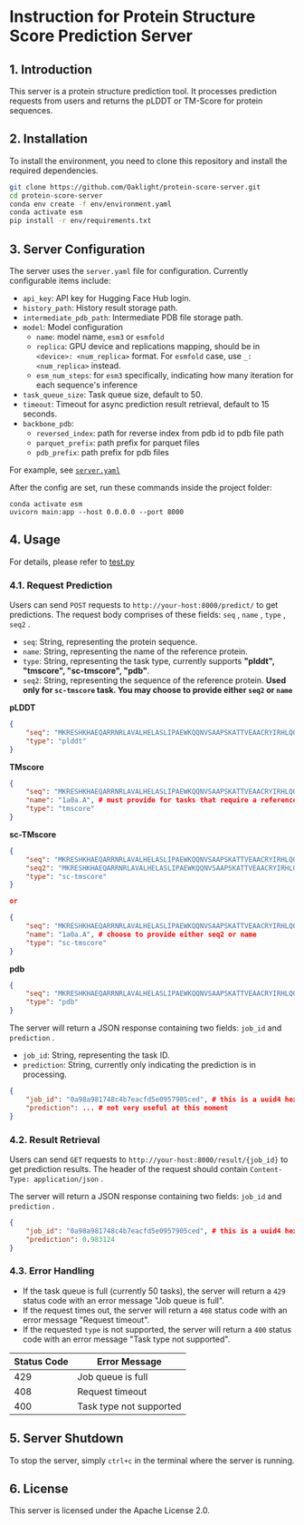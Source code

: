 # Instruction for Protein Structure Score Prediction Server

## 1. Introduction

This server is a protein structure prediction tool. It processes prediction requests from users and returns the pLDDT or TM-Score for protein sequences.

## 2. Installation

To install the environment, you need to clone this repository and install the required dependencies.

```bash
git clone https://github.com/Oaklight/protein-score-server.git
cd protein-score-server
conda env create -f env/environment.yaml
conda activate esm
pip install -r env/requirements.txt
```

## 3. Server Configuration

The server uses the `server.yaml` file for configuration. Currently configurable items include:

* `api_key`: API key for Hugging Face Hub login.
* `history_path`: History result storage path.
* `intermediate_pdb_path`: Intermediate PDB file storage path.
* `model`: Model configuration
    - `name`: model name, `esm3` or `esmfold`
    - `replica`: GPU device and replications mapping, should be in `<device>: <num_replica>` format. For `esmfold` case, use `_: <num_replica>` instead.
    - `esm_num_steps`: for `esm3` specifically, indicating how many iteration for each sequence's inference
* `task_queue_size`: Task queue size, default to 50.
* `timeout`: Timeout for async prediction result retrieval, default to 15 seconds.
* `backbone_pdb`:
    - `reversed_index`: path for reverse index from pdb id to pdb file path
    - `parquet_prefix`: path prefix for parquet files
    - `pdb_prefix`: path prefix for pdb files

For example, see [ `server.yaml` ](./server.yaml)

After the config are set, run these commands inside the project folder:

```shell
conda activate esm
uvicorn main:app --host 0.0.0.0 --port 8000
```

## 4. Usage

For details, please refer to [test.py](./test.py)

### 4.1. Request Prediction

Users can send `POST` requests to `http://your-host:8000/predict/` to get predictions. The request body comprises of these fields: `seq` , `name` , `type` , `seq2` .

* `seq`: String, representing the protein sequence.
* `name`: String, representing the name of the reference protein.
* `type`: String, representing the task type, currently supports **"plddt", "tmscore", "sc-tmscore", "pdb"**.
* `seq2`: String, representing the sequence of the reference protein. **Used only for `sc-tmscore` task. You may choose to provide either `seq2` or `name`**

**pLDDT**

```json
{
    "seq": "MKRESHKHAEQARRNRLAVALHELASLIPAEWKQQNVSAAPSKATTVEAACRYIRHLQQNGST",
    "type": "plddt"
}
```

**TMscore**

```json
{
    "seq": "MKRESHKHAEQARRNRLAVALHELASLIPAEWKQQNVSAAPSKATTVEAACRYIRHLQQNGST",
    "name": "1a0a.A", # must provide for tasks that require a reference structure
    "type": "tmscore"
}
```

**sc-TMscore**

```json
{
    "seq": "MKRESHKHAEQARRNRLAVALHELASLIPAEWKQQNVSAAPSKATTVEAACRYIRHLQQNGST",
    "seq2": "MKRESHKHAEQARRNRLAVALHELASLIPAEWKQQNVSAAPSKATTVEAACRYIRHLQQNGST", # choose to provide either seq2 or name
    "type": "sc-tmscore"
}

or

{
    "seq": "MKRESHKHAEQARRNRLAVALHELASLIPAEWKQQNVSAAPSKATTVEAACRYIRHLQQNGST",
    "name": "1a0a.A", # choose to provide either seq2 or name
    "type": "sc-tmscore"
}
```

**pdb**

```json
{
    "seq": "MKRESHKHAEQARRNRLAVALHELASLIPAEWKQQNVSAAPSKATTVEAACRYIRHLQQNGST",
    "type": "pdb"
}
```

The server will return a JSON response containing two fields: `job_id` and `prediction` .

* `job_id`: String, representing the task ID.
* `prediction`: String, currently only indicating the prediction is in processing.

```json
{
    "job_id": "0a98a981748c4b7eacfd5e0957905ced", # this is a uuid4 hex string
    "prediction": ... # not very useful at this moment
}
```

### 4.2. Result Retrieval

Users can send `GET` requests to `http://your-host:8000/result/{job_id}` to get prediction results. The header of the request should contain `Content-Type: application/json` .

The server will return a JSON response containing two fields: `job_id` and `prediction` .

```json
{
    "job_id": "0a98a981748c4b7eacfd5e0957905ced", # this is a uuid4 hex string
    "prediction": 0.983124
}
```

### 4.3. Error Handling

* If the task queue is full (currently 50 tasks), the server will return a `429` status code with an error message "Job queue is full".
* If the request times out, the server will return a `408` status code with an error message "Request timeout".
* If the requested `type` is not supported, the server will return a `400` status code with an error message "Task type not supported".

| Status Code | Error Message |
| --- | --- |
| 429 | Job queue is full |
| 408 | Request timeout |
| 400 | Task type not supported |

## 5. Server Shutdown

To stop the server, simply `ctrl+c` in the terminal where the server is running.

## 6. License

This server is licensed under the Apache License 2.0.
